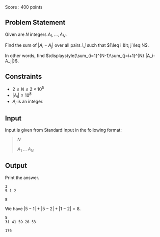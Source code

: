 Score : $400$ points

## Problem Statement

Given are $N$ integers $A_1,\ldots,A_N$.

Find the sum of $|A_i-A_j|$ over all pairs $i,j$ such that $1\leq i &lt; j \leq N$.

In other words, find $\displaystyle{\sum_{i=1}^{N-1}\sum_{j=i+1}^{N} |A_i-A_j|}$.

## Constraints

- $2 \leq N \leq 2 \times 10^5$
- $|A_i|\leq 10^8$
- $A_i$ is an integer.

## Input

Input is given from Standard Input in the following format:

> $N$
> 
> $A_1$ $\ldots$ $A_N$

## Output

Print the answer.

```input1
3
5 1 2
```

```output1
8
```

We have $|5-1|+|5-2|+|1-2|=8$.

```input2
5
31 41 59 26 53
```

```output2
176
```